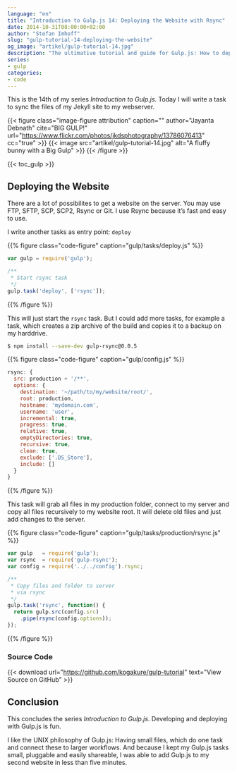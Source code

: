 ```yaml
---
language: "en"
title: "Introduction to Gulp.js 14: Deploying the Website with Rsync"
date: 2014-10-31T08:00:00+02:00
author: "Stefan Imhoff"
slug: "gulp-tutorial-14-deploying-the-website"
og_image: "artikel/gulp-tutorial-14.jpg"
description: "The ultimative tutorial and guide for Gulp.js: How to deploy your website with rsync to your server."
series:
- gulp
categories:
- code
---
```


This is the 14th of my series *Introduction to Gulp.js*. Today I will write a task to sync the files of my Jekyll site to my webserver.

{{< figure class="image-figure attribution" caption="" author="Jayanta Debnath" cite="BIG GULP!" url="https://www.flickr.com/photos/jkdsphotography/13786076413" cc="true" >}}
{{< image src="artikel/gulp-tutorial-14.jpg" alt="A fluffy bunny with a Big Gulp" >}}
{{< /figure >}}

{{< toc_gulp >}}

## Deploying the Website
There are a lot of possibilites to get a website on the server. You may use FTP, SFTP, SCP, SCP2, Rsync or Git. I use Rsync because it’s fast and easy to use.

I write another tasks as entry point: `deploy`

{{% figure class="code-figure" caption="gulp/tasks/deploy.js" %}}
```javascript
var gulp = require('gulp');

/**
 * Start rsync task
 */
gulp.task('deploy', ['rsync']);
```
{{% /figure %}}

This will just start the `rsync` task. But I could add more tasks, for example a task, which creates a zip archive of the build and copies it to a backup on my harddrive.

```bash
$ npm install --save-dev gulp-rsync@0.0.5
```

{{% figure class="code-figure" caption="gulp/config.js" %}}
```javascript
rsync: {
  src: production + '/**',
  options: {
    destination: '~/path/to/my/website/root/',
    root: production,
    hostname: 'mydomain.com',
    username: 'user',
    incremental: true,
    progress: true,
    relative: true,
    emptyDirectories: true,
    recursive: true,
    clean: true,
    exclude: ['.DS_Store'],
    include: []
  }
}
```
{{% /figure %}}

This task will grab all files in my production folder, connect to my server and copy all files recursively to my website root. It will delete old files and just add changes to the server.

{{% figure class="code-figure" caption="gulp/tasks/production/rsync.js" %}}
```javascript
var gulp   = require('gulp');
var rsync  = require('gulp-rsync');
var config = require('../../config').rsync;

/**
 * Copy files and folder to server
 * via rsync
 */
gulp.task('rsync', function() {
  return gulp.src(config.src)
    .pipe(rsync(config.options));
});
```
{{% /figure %}}

### Source Code

{{< download url="https://github.com/kogakure/gulp-tutorial" text="View Source on GitHub" >}}

## Conclusion
This concludes the series *Introduction to Gulp.js*. Developing and deploying with Gulp.js is fun.

I like the UNIX philosophy of Gulp.js: Having small files, which do one task and connect these to larger workflows. And because I kept my Gulp.js tasks small, pluggable and easily shareable, I was able to add Gulp.js to my second website in less than five minutes.
